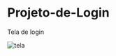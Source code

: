 # Projeto-de-Login

Tela de login

![tela](https://github.com/user-attachments/assets/35d7f4b2-441b-4e2e-8b75-3dc0344dad01)

